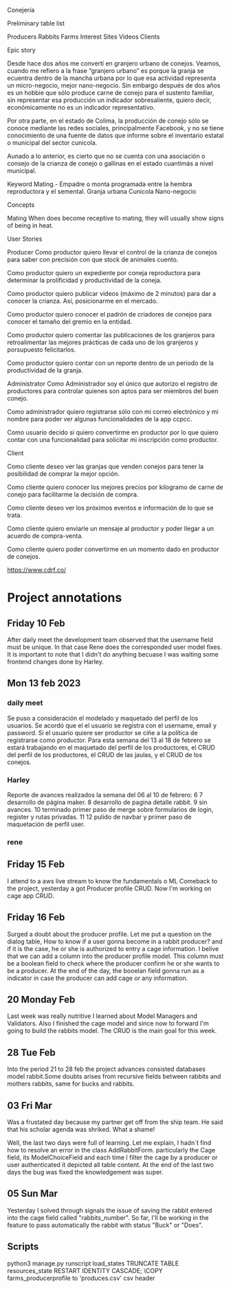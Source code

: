 Conejería


Preliminary table list

Producers
Rabbits
Farms
Interest Sites
Videos
Clients


Epic story

Desde hace dos años me convertí en granjero urbano de conejos. Veamos, cuando me refiero a la frase “granjero urbano” es porque la granja se ecuentra dentro de la mancha urbana por lo que esa actividad representa un micro-negocio, mejor  nano-negocio. Sin embargo después de dos años es un hobbie que sólo produce carne de conejo para el sustento familiar, sin representar esa producción un indicador sobresaliente, quiero decir, económicamente no es un indicador representativo.

Por otra parte, en el estado de Colima, la producción de conejo sólo se conoce mediante las redes sociales, principalmente Facebook, y no se tiene conocimiento de una fuente de datos que informe sobre el inventario estatal o municipal del sector cunicola.

Aunado a lo anterior, es cierto que no se cuenta con una asociación o consejo de la crianza de conejo o gallinas en el estado cuantimás a nivel municipal.


Keyword
Mating.- Empadre o monta programada entre la hembra reproductora y el semental.
Granja urbana
Cunicola
Nano-negocio





Concepts

Mating
When does become receptive to mating, they will usually show signs of being in heat. 


User Stories

Producer
Como productor quiero llevar el control de la crianza de conejos para saber con precisión con que stock de animales cuento.

Como productor quiero un expediente por coneja reproductora para determinar la prolificidad y productividad de la coneja.

Como productor quiero publicar videos (máximo de 2 minutos) para dar a conocer la crianza. Así, posicionarme en el mercado.

Como productor quiero conocer el padrón de criadores de conejos para conocer el tamaño del
 gremio en la entidad.

Como productor  quiero comentar las publicaciones de los granjeros para retroalimentar las mejores prácticas de cada uno de los granjeros y porsupuesto felicitarlos.

Como productor quiero contar con un reporte dentro de un periodo de la productividad de la granja.


Administrator
Como Administrador soy el único que autorizo el registro de productores para controlar quienes son aptos para ser miembros del buen conejo.

Como administrador quiero registrarse sólo con mi correo electrónico y mi nombre para poder ver algunas funcionalidades de la app  ccpcc. 

Como usuario decido si quiero convertirme en productor por lo que quiero contar con una funcionalidad para solicitar mi inscripción como productor. 

 








Client

Como cliente deseo ver las granjas que venden conejos para tener la posibilidad de comprar la mejor opción.

Como cliente quiero conocer los mejores precios por kilogramo de carne de conejo para facilitarme la decisión de compra.

Como cliente deseo ver  los próximos eventos  e información de lo que se trata.

Como cliente quiero enviarle un mensaje al productor y poder llegar a un acuerdo de compra-venta.

Como cliente quiero poder convertirme en un momento dado en productor de conejos.


https://www.cdrf.co/

# Project annotations

## Friday 10 Feb
After daily meet the development team observed that the username field must be unique.
In that case Rene does the corresponded user model fixes.
It is important to note that I didn't do anything becuase I was waiting some frontend changes done by Harley.

## Mon 13 feb 2023
### daily meet
Se puso a consideración el modelado y maquetado del perfil de los usuarios. 
Se acordó que el el usuario se registra con el username, email y password. Si el usuario quiere ser productor se ciñe a la política de registrarse como productor. 
Para esta semana del 13 al 18 de febrero se estará trabajando en el maquetado del perfil de los productores, el CRUD del perfil de los productores, el CRUD de las jaulas, y el CRUD de los conejos.

### Harley
Reporte de avances realizados la semana del 06 al 10 de febrero:
  6 7 desarrollo de página maker.
  8   desarrollo de pagina detalle rabbit.
  9   sin avances.
  10  terminado primer paso de merge sobre formularios de login, register y rutas privadas.
  11 12 pulido de navbar y primer paso de maquetación de perfil user.
### rene

## Friday 15 Feb
I attend to a aws live stream to know the fundamentals o ML
Comeback to the project, yesterday a got Producer profile CRUD.  Now I'm working on cage app CRUD.

## Friday 16 Feb

Surged a doubt about the producer profile. Let me put a question on the dialog table, How to know if a user gonna become in a rabbit producer? 
and if it is the case,  he or she is authorized to entry a cage information.
I belive that we can add a column into the producer profile model. This column must be a boolean field to check where the producer confirm he or she wants to be a producer. At the end of the day, the booelan field gonna run as a indicator in case the producer can add cage or any information.

## 20 Monday  Feb
Last week was really nutritive I learned about Model Managers and Validators. Also I finished the cage model and since now to forward I'm going to build the rabbits model. The CRUD is the main goal for this week.

## 28 Tue Feb
Into the period 21 to 28 feb the project advances consisted databases model rabbit.Some doubts arises from recursive fields between rabbits and mothers rabbits, same for bucks and rabbits.

## 03 Fri Mar
Was a frustated day because my partner get off from the ship team. He said  
that his scholar agenda was shriked. What a shame!

Well, the last two days were full of learning. Let me explain, I hadn´t find how to resolve an error in the class AddRabbitForm. particularly the Cage field, its ModelChoiceField and each time I filter the cage by a producer or user authenticated it depicted all table content.
At the end of the last two days the bug was fixed the knowledgement was super.
## 05 Sun Mar
Yesterday I solved through signals the issue of saving the rabbit entered into the cage field called "rabbits_number".
So far, I'll be working in the feature to pass automatically the rabbit with status "Buck" or "Does".


## Scripts
python3 manage.py runscript load_states
TRUNCATE TABLE resources_state RESTART IDENTITY CASCADE;
\COPY farms_producerprofile to 'produces.csv' csv header